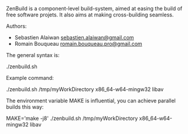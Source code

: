 ZenBuild is a component-level build-system, aimed at easing the build of free software projets.
It also aims at making cross-building seamless.

Authors:
- Sebastien Alaiwan <sebastien.alaiwan@gmail.com>
- Romain Bouqueau <romain.bouqueau.pro@gmail.com>

The general syntax is:

./zenbuild.sh <workingDirectory> <targetArchitecture> <packageName>

Example command:

./zenbuild.sh /tmp/myWorkDirectory x86_64-w64-mingw32 libav

The environment variable MAKE is influential, you can achieve parallel builds this way:

MAKE='make -j8' ./zenbuild.sh /tmp/myWorkDirectory x86_64-w64-mingw32 libav

